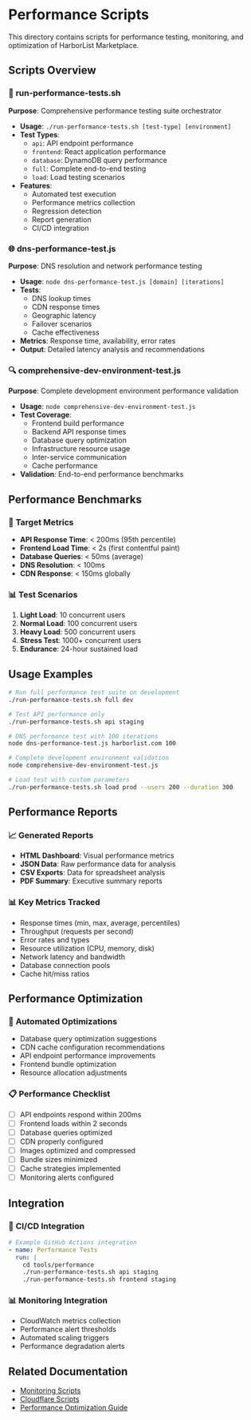# Performance Scripts

This directory contains scripts for performance testing, monitoring, and optimization of HarborList Marketplace.

## Scripts Overview

### 🚀 **run-performance-tests.sh**
**Purpose**: Comprehensive performance testing suite orchestrator
- **Usage**: `./run-performance-tests.sh [test-type] [environment]`
- **Test Types**:
  - `api`: API endpoint performance
  - `frontend`: React application performance  
  - `database`: DynamoDB query performance
  - `full`: Complete end-to-end testing
  - `load`: Load testing scenarios
- **Features**:
  - Automated test execution
  - Performance metrics collection
  - Regression detection
  - Report generation
  - CI/CD integration

### 🌐 **dns-performance-test.js**
**Purpose**: DNS resolution and network performance testing
- **Usage**: `node dns-performance-test.js [domain] [iterations]`
- **Tests**:
  - DNS lookup times
  - CDN response times
  - Geographic latency
  - Failover scenarios
  - Cache effectiveness
- **Metrics**: Response time, availability, error rates
- **Output**: Detailed latency analysis and recommendations

### 🔍 **comprehensive-dev-environment-test.js**
**Purpose**: Complete development environment performance validation
- **Usage**: `node comprehensive-dev-environment-test.js`
- **Test Coverage**:
  - Frontend build performance
  - Backend API response times
  - Database query optimization
  - Infrastructure resource usage
  - Inter-service communication
  - Cache performance
- **Validation**: End-to-end performance benchmarks

## Performance Benchmarks

### 🎯 **Target Metrics**
- **API Response Time**: < 200ms (95th percentile)
- **Frontend Load Time**: < 2s (first contentful paint)
- **Database Queries**: < 50ms (average)
- **DNS Resolution**: < 100ms
- **CDN Response**: < 150ms globally

### 📊 **Test Scenarios**
1. **Light Load**: 10 concurrent users
2. **Normal Load**: 100 concurrent users  
3. **Heavy Load**: 500 concurrent users
4. **Stress Test**: 1000+ concurrent users
5. **Endurance**: 24-hour sustained load

## Usage Examples

```bash
# Run full performance test suite on development
./run-performance-tests.sh full dev

# Test API performance only
./run-performance-tests.sh api staging

# DNS performance test with 100 iterations
node dns-performance-test.js harborlist.com 100

# Complete development environment validation
node comprehensive-dev-environment-test.js

# Load test with custom parameters
./run-performance-tests.sh load prod --users 200 --duration 300
```

## Performance Reports

### 📈 **Generated Reports**
- **HTML Dashboard**: Visual performance metrics
- **JSON Data**: Raw performance data for analysis
- **CSV Exports**: Data for spreadsheet analysis
- **PDF Summary**: Executive summary reports

### 📊 **Key Metrics Tracked**
- Response times (min, max, average, percentiles)
- Throughput (requests per second)
- Error rates and types
- Resource utilization (CPU, memory, disk)
- Network latency and bandwidth
- Database connection pools
- Cache hit/miss ratios

## Performance Optimization

### 🔧 **Automated Optimizations**
- Database query optimization suggestions
- CDN cache configuration recommendations
- API endpoint performance improvements
- Frontend bundle optimization
- Resource allocation adjustments

### 📋 **Performance Checklist**
- [ ] API endpoints respond within 200ms
- [ ] Frontend loads within 2 seconds
- [ ] Database queries optimized
- [ ] CDN properly configured
- [ ] Images optimized and compressed
- [ ] Bundle sizes minimized
- [ ] Cache strategies implemented
- [ ] Monitoring alerts configured

## Integration

### 🔄 **CI/CD Integration**
```yaml
# Example GitHub Actions integration
- name: Performance Tests
  run: |
    cd tools/performance
    ./run-performance-tests.sh api staging
    ./run-performance-tests.sh frontend staging
```

### 📊 **Monitoring Integration**
- CloudWatch metrics collection
- Performance alert thresholds
- Automated scaling triggers
- Performance degradation alerts

## Related Documentation

- [Monitoring Scripts](../monitoring/README.md)
- [Cloudflare Scripts](../cloudflare/README.md)
- [Performance Optimization Guide](../../docs/performance-optimization.md)